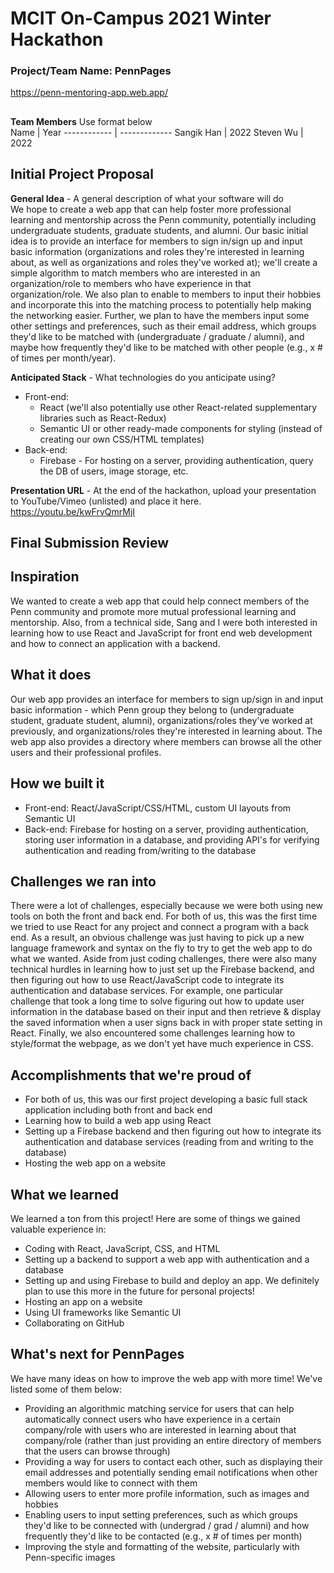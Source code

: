# MCIT On-Campus 2021 Winter Hackathon  
### Project/Team Name: PennPages
https://penn-mentoring-app.web.app/
##  

**Team Members**  Use format below  
Name | Year
------------ | -------------
Sangik Han | 2022
Steven Wu | 2022

##
## Initial Project Proposal

**General Idea**  - A general description of what your software will do  
We hope to create a web app that can help foster more professional learning and mentorship across the Penn community, potentially including undergraduate students, graduate students, and alumni. Our basic initial idea is to provide an interface for members to sign in/sign up and input basic information (organizations and roles they're interested in learning about, as well as organizations and roles they've worked at); we'll create a simple algorithm to match members who are interested in an organization/role to members who have experience in that organization/role. We also plan to enable to members to input their hobbies and incorporate this into the matching process to potentially help making the networking easier. Further, we plan to have the members input some other settings and preferences, such as their email address, which groups they'd like to be matched with (undergraduate / graduate / alumni), and maybe how frequently they'd like to be matched with other people (e.g., x # of times per month/year).

**Anticipated Stack** - What technologies do you anticipate using?  
* Front-end: 
    * React (we'll also potentially use other React-related supplementary libraries such as React-Redux)
    * Semantic UI or other ready-made components for styling (instead of creating our own CSS/HTML templates)
* Back-end: 
    * Firebase - For hosting on a server, providing authentication, query the DB of users, image storage, etc.

**Presentation URL** - At the end of the hackathon, upload your presentation to YouTube/Vimeo (unlisted) and place it here.  
https://youtu.be/kwFrvQmrMjI

##
## Final Submission Review

## Inspiration
We wanted to create a web app that could help connect members of the Penn community and promote more mutual professional learning and mentorship. Also, from a technical side, Sang and I were both interested in learning how to use React and JavaScript for front end web development and how to connect an application with a backend.

## What it does
Our web app provides an interface for members to sign up/sign in and input basic information - which Penn group they belong to (undergraduate student, graduate student, alumni), organizations/roles they've worked at previously, and organizations/roles they're interested in learning about. The web app also provides a directory where members can browse all the other users and their professional profiles.

## How we built it
* Front-end: React/JavaScript/CSS/HTML, custom UI layouts from Semantic UI
* Back-end: Firebase for hosting on a server, providing authentication, storing user information in a database, and providing API's for verifying authentication and reading from/writing to the database

## Challenges we ran into
There were a lot of challenges, especially because we were both using new tools on both the front and back end. For both of us, this was the first time we tried to use React for any project and connect a program with a back end. As a result, an obvious challenge was just having to pick up a new language framework and syntax on the fly to try to get the web app to do what we wanted. Aside from just coding challenges, there were also many technical hurdles in learning how to just set up the Firebase backend, and then figuring out how to use React/JavaScript code to integrate its authentication and database services. For example, one particular challenge that took a long time to solve figuring out how to update user information in the database based on their input and then retrieve & display the saved information when a user signs back in with proper state setting in React. Finally, we also encountered some challenges learning how to style/format the webpage, as we don't yet have much experience in CSS. 

## Accomplishments that we're proud of
* For both of us, this was our first project developing a basic full stack application including both front and back end
* Learning how to build a web app using React
* Setting up a Firebase backend and then figuring out how to integrate its authentication and database services (reading from and writing to the database)
* Hosting the web app on a website

## What we learned
We learned a ton from this project! Here are some of things we gained valuable experience in:
* Coding with React, JavaScript, CSS, and HTML
* Setting up a backend to support a web app with authentication and a database
* Setting up and using Firebase to build and deploy an app. We definitely plan to use this more in the future for personal projects!
* Hosting an app on a website
* Using UI frameworks like Semantic UI
* Collaborating on GitHub

## What's next for PennPages
We have many ideas on how to improve the web app with more time! We've listed some of them below: 
* Providing an algorithmic matching service for users that can help automatically connect users who have experience in a certain company/role with users who are interested in learning about that company/role (rather than just providing an entire directory of members that the users can browse through)
* Providing a way for users to contact each other, such as displaying their email addresses and potentially sending email notifications when other members would like to connect with them
* Allowing users to enter more profile information, such as images and hobbies
* Enabling users to input setting preferences, such as which groups they'd like to be connected with (undergrad / grad / alumni) and how frequently they'd like to be contacted (e.g., x # of times per month)
* Improving the style and formatting of the website, particularly with Penn-specific images
